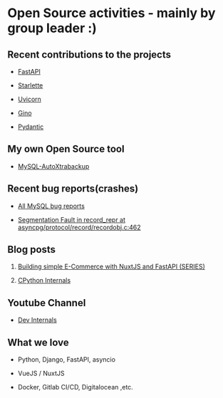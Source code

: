 # Open Source activities - mainly by group leader :)

## Recent contributions to the projects

* [FastAPI](https://github.com/tiangolo/fastapi/pulls?q=is%3Apr+author%3AShahriyarR)

* [Starlette](https://github.com/encode/starlette/pulls?q=is%3Apr+author%3AShahriyarR)

* [Uvicorn](https://github.com/encode/uvicorn/pulls?q=is%3Apr+author%3AShahriyarR)

* [Gino](https://github.com/python-gino/gino/pulls?q=is%3Apr+author%3AShahriyarR)

* [Pydantic](https://github.com/samuelcolvin/pydantic/pulls?q=is%3Apr+author%3AShahriyarR)

## My own Open Source tool

* [MySQL-AutoXtrabackup](https://github.com/ShahriyarR/MySQL-AutoXtraBackup)

## Recent bug reports(crashes)

* [All MySQL bug reports](https://bugs.mysql.com/search.php?cmd=display&status=All&severity=all&order_by=date&direction=ASC&mine=0&reporter=6786791&reorder_by=date)

* [Segmentation Fault in record_repr at asyncpg/protocol/record/recordobj.c:462](https://github.com/MagicStack/asyncpg/issues/757)

## Blog posts

1. [Building simple E-Commerce with NuxtJS and FastAPI (SERIES)](../fastapi/building-ecommerce.md)

2. [CPython Internals](../cpython-internals)

## Youtube Channel

* [Dev Internals](https://www.youtube.com/c/ShahriyarRzayev/playlists)

## What we love

* Python, Django, FastAPI, asyncio

* VueJS / NuxtJS

* Docker, Gitlab CI/CD, Digitalocean ,etc.
